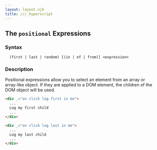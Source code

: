 ```yaml
---
layout: layout.njk
title: ///_hyperscript
---
```


## The `positional` Expressions

### Syntax

```ebnf
  (first | last | random) [(in | of | from)] <expression>
```

### Description

Positional expressions allow you to select an element from an array or array-like object.  If they are applied to a
DOM element, the children of the DOM object will be used.

```html
<div _="on click log first in me">
  ...
  Log my first child
  ...
</div>

<div _="on click log last in me">
  ...
  Log my last child
  ...
</div>
```
